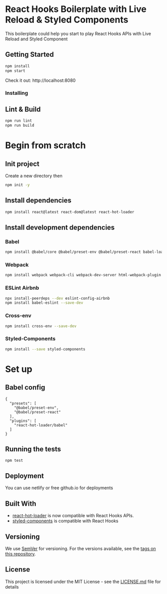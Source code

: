 # React Hooks Boilerplate with Live Reload & Styled Components

This boilerplate could help you start to play React Hooks APIs with Live Reload and Styled Component

## Getting Started

```sh
npm install
npm start
```

Check it out: http://localhost:8080


### Installing

## Lint & Build

```sh
npm run lint
npm run build
```

# Begin from scratch

## Init project

Create a new directory then

```sh
npm init -y
```

## Install dependencies
```sh
npm install react@latest react-dom@latest react-hot-loader
```

## Install development dependencies

### Babel

```sh
npm install @babel/core @babel/preset-env @babel/preset-react babel-loader --save-dev
```

### Webpack

```sh
npm install webpack webpack-cli webpack-dev-server html-webpack-plugin --save-dev
```

### ESLint Airbnb
```sh
npx install-peerdeps --dev eslint-config-airbnb
npm install babel-eslint --save-dev
```

### Cross-env

```sh
npm install cross-env --save-dev
```

### Styled-Components

```sh
npm install --save styled-components
```

# Set up

## Babel config

```babelrc
{
  "presets": [
    "@babel/preset-env",
    "@babel/preset-react"
  ],
  "plugins": [
    "react-hot-loader/babel"
  ]
}
```

## Running the tests
```
npm test
```


## Deployment

You can use netlify or free github.io for deployments


## Built With

* [react-hot-loader](https://github.com/gaearon/react-hot-loader) is now compatible with React Hooks APIs.
* [styled-components](https://github.com/styled-components/styled-components) is compatible with React Hooks


## Versioning

We use [SemVer](http://semver.org/) for versioning. For the versions available, see the [tags on this repository](https://github.com/your/project/tags). 


## License

This project is licensed under the MIT License - see the [LICENSE.md](LICENSE.md) file for details

